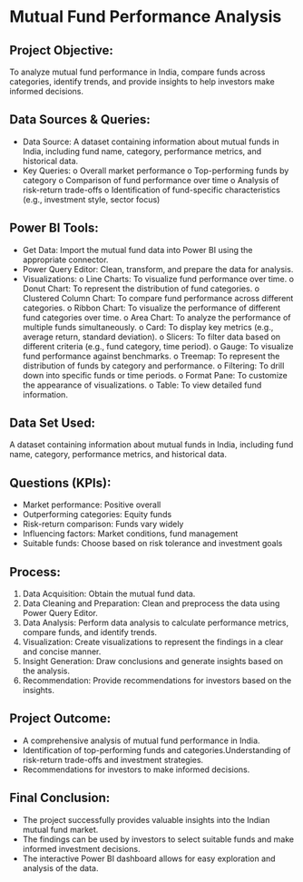 # Mutual Fund Performance Analysis

## Project Objective:
To analyze mutual fund performance in India, compare funds across categories, identify trends, and provide insights to help investors make informed decisions.

## Data Sources & Queries:
- Data Source: A dataset containing information about mutual funds in India, including fund name, category, performance metrics, and historical data.
- Key Queries: 
o	Overall market performance
o	Top-performing funds by category
o	Comparison of fund performance over time
o	Analysis of risk-return trade-offs
o	Identification of fund-specific characteristics (e.g., investment style, sector focus)

## Power BI Tools:
- Get Data: Import the mutual fund data into Power BI using the appropriate connector.
- Power Query Editor: Clean, transform, and prepare the data for analysis.
- Visualizations: 
o	Line Charts: To visualize fund performance over time.
o	Donut Chart: To represent the distribution of fund categories.
o	Clustered Column Chart: To compare fund performance across different categories.
o	Ribbon Chart: To visualize the performance of different fund categories over time.
o	Area Chart: To analyze the performance of multiple funds simultaneously.
o	Card: To display key metrics (e.g., average return, standard deviation).
o	Slicers: To filter data based on different criteria (e.g., fund category, time period).
o	Gauge: To visualize fund performance against benchmarks.
o	Treemap: To represent the distribution of funds by category and performance.
o	Filtering: To drill down into specific funds or time periods.
o	Format Pane: To customize the appearance of visualizations.
o	Table: To view detailed fund information.

## Data Set Used:
A dataset containing information about mutual funds in India, including fund name, category, performance metrics, and historical data.

## Questions (KPIs):
- Market performance: Positive overall
- Outperforming categories: Equity funds
- Risk-return comparison: Funds vary widely
- Influencing factors: Market conditions, fund management
- Suitable funds: Choose based on risk tolerance and investment goals

## Process:
1.	Data Acquisition: Obtain the mutual fund data.
2.	Data Cleaning and Preparation: Clean and preprocess the data using Power Query Editor.
3.	Data Analysis: Perform data analysis to calculate performance metrics, compare funds, and identify trends.
4.	Visualization: Create visualizations to represent the findings in a clear and concise manner.
5.	Insight Generation: Draw conclusions and generate insights based on the analysis.
6.	Recommendation: Provide recommendations for investors based on the insights.

## Project Outcome:
- A comprehensive analysis of mutual fund performance in India.
- Identification of top-performing funds and categories.Understanding of risk-return trade-offs and investment strategies.
- Recommendations for investors to make informed decisions.

## Final Conclusion:
- The project successfully provides valuable insights into the Indian mutual fund market.
- The findings can be used by investors to select suitable funds and make informed investment decisions.
- The interactive Power BI dashboard allows for easy exploration and analysis of the data.
